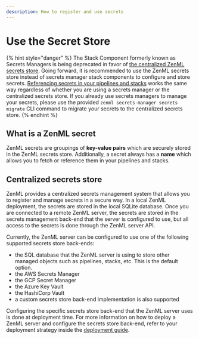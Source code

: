 ```yaml
---
description: How to register and use secrets
---
```


# Use the Secret Store

{% hint style="danger" %}
The Stack Component formerly known as Secrets Managers is being deprecated in favor of [the centralized ZenML secrets store](./#centralized-secrets-store). Going forward, it is recommended to use the ZenML secrets store instead of secrets manager stack components to configure and store secrets. [Referencing secrets in your pipelines and stacks](./#how-to-use-registered-secrets) works the same way regardless of whether you are using a secrets manager or the centralized secrets store. If you already use secrets managers to manage your secrets, please use the provided `zenml secrets-manager secrets migrate` CLI command to migrate your secrets to the centralized secrets store.
{% endhint %}

## What is a ZenML secret

ZenML secrets are groupings of **key-value pairs** which are securely stored in the ZenML secrets store. Additionally, a secret always has a **name** which allows you to fetch or reference them in your pipelines and stacks.

## Centralized secrets store

ZenML provides a centralized secrets management system that allows you to register and manage secrets in a secure way. In a local ZenML deployment, the secrets are stored in the local SQLite database. Once you are connected to a remote ZenML server, the secrets are stored in the secrets management back-end that the server is configured to use, but all access to the secrets is done through the ZenML server API.

Currently, the ZenML server can be configured to use one of the following supported secrets store back-ends:

* the SQL database that the ZenML server is using to store other managed objects such as pipelines, stacks, etc. This is the default option.
* the AWS Secrets Manager
* the GCP Secret Manager
* the Azure Key Vault
* the HashiCorp Vault
* a custom secrets store back-end implementation is also supported

Configuring the specific secrets store back-end that the ZenML server uses is done at deployment time. For more information on how to deploy a ZenML server and configure the secrets store back-end, refer to your deployment strategy inside the [deployment guide](../deploy-zenml/).

